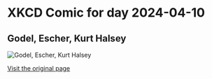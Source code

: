 
# XKCD Comic for day 2024-04-10

## Godel, Escher, Kurt Halsey

![Godel, Escher, Kurt Halsey](https://imgs.xkcd.com/comics/godel_escher_kurthalsey.jpg "I love the idea here, though of course it's not a great-quality drawing or scan.")

[Visit the original page](https://xkcd.com/24/)
